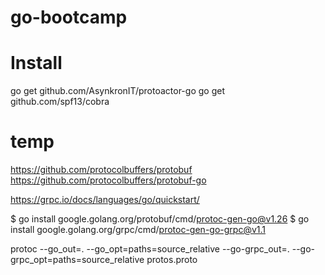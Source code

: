 # go-bootcamp


# Install 
go get github.com/AsynkronIT/protoactor-go
go get github.com/spf13/cobra

# temp
https://github.com/protocolbuffers/protobuf
https://github.com/protocolbuffers/protobuf-go

https://grpc.io/docs/languages/go/quickstart/


$ go install google.golang.org/protobuf/cmd/protoc-gen-go@v1.26
$ go install google.golang.org/grpc/cmd/protoc-gen-go-grpc@v1.1


protoc --go_out=. --go_opt=paths=source_relative     --go-grpc_out=. --go-grpc_opt=paths=source_relative  protos.proto

